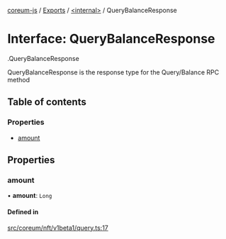 [coreum-js](../README.md) / [Exports](../modules.md) / [<internal\>](../modules/internal_.md) / QueryBalanceResponse

# Interface: QueryBalanceResponse

[<internal>](../modules/internal_.md).QueryBalanceResponse

QueryBalanceResponse is the response type for the Query/Balance RPC method

## Table of contents

### Properties

- [amount](internal_.QueryBalanceResponse.md#amount)

## Properties

### amount

• **amount**: `Long`

#### Defined in

[src/coreum/nft/v1beta1/query.ts:17](https://github.com/PyramydLabs/coreum-js/blob/1b17c7f/src/coreum/nft/v1beta1/query.ts#L17)
